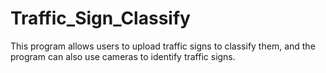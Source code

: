 # Traffic_Sign_Classify
This program allows users to upload traffic signs to classify them, and the program can also use cameras to identify traffic signs.
